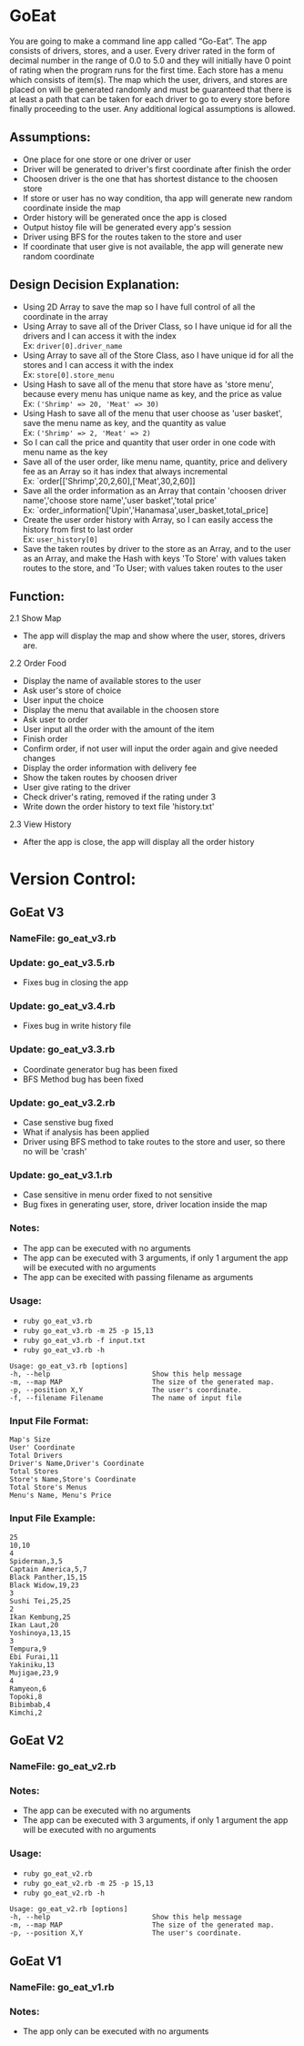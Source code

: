 # GoEat
You are going to make a command line app called “Go-Eat”. The app consists of drivers, stores, and a user. Every driver rated in the form of decimal number in the range of 0.0 to 5.0 and they will initially have 0 point of rating when the program runs for the first time. Each store has a menu which consists of item(s). The map which the user, drivers, and stores are placed on will be generated randomly and must be guaranteed that there is at least a path that can be taken for each driver to go to every store before finally proceeding to the user. Any additional logical assumptions is allowed.

## Assumptions:
- One place for one store or one driver or user
- Driver will be generated to driver's first coordinate after finish the order
- Choosen driver is the one that has shortest distance to the choosen store
- If store or user has no way condition, tha app will generate new random coordinate inside the map
- Order history will be generated once the app is closed
- Output histoy file will be generated every app's session
- Driver using BFS for the routes taken to the store and user
- If coordinate that user give is not available, the app will generate new random coordinate

## Design Decision Explanation:
- Using 2D Array to save the map so I have full control of all the coordinate in the array
- Using Array to save all of the Driver Class, so I have unique id for all the drivers and I can access it with the index<br />
Ex: `driver[0].driver_name`
- Using Array to save all of the Store Class, aso I have unique id for all the stores and I can access it with the index<br />
Ex: `store[0].store_menu`
- Using Hash to save all of the menu that store have as 'store menu', because every menu has unique name as key, and the price as value<br />
Ex: `('Shrimp' => 20, 'Meat' => 30)`
- Using Hash to save all of the menu that user choose as 'user basket', save the menu name as key, and the quantity as value<br />
Ex: `('Shrimp' => 2, 'Meat' => 2)`
- So I can call the price and quantity that user order in one code with menu name as the key
- Save all of the user order, like menu name, quantity, price and delivery fee as an Array so it has index that always incremental<br />
Ex: `order[['Shrimp',20,2,60],['Meat',30,2,60]]
- Save all the order information as an Array that contain 'choosen driver name','choose store name','user basket','total price'<br />
Ex: `order_information['Upin','Hanamasa',user_basket,total_price]
- Create the user order history with Array, so I can easily access the history from first to last order<br />
Ex: `user_history[0]`
- Save the taken routes by driver to the store as an Array, and to the user as an Array, and make the Hash with keys 'To Store' with values taken routes to the store, and 'To User; with values taken routes to the user


## Function:
2.1 Show Map
- The app will display the map and show where the user, stores, drivers are. 

2.2 Order Food
- Display the name of available stores to the user
- Ask user's store of choice
- User input the choice
- Display the menu that available in the choosen store
- Ask user to order
- User input all the order with the amount of the item
- Finish order
- Confirm order, if not user will input the order again and give needed changes
- Display the order information with delivery fee
- Show the taken routes by choosen driver
- User give rating to the driver
- Check driver's rating, removed if the rating under 3
- Write down the order history to text file 'history.txt'

2.3 View History
- After the app is close, the app will display all the order history

# Version Control:

## GoEat V3

### NameFile: go_eat_v3.rb

### Update: go_eat_v3.5.rb
- Fixes bug in closing the app

### Update: go_eat_v3.4.rb
- Fixes bug in write history file

### Update: go_eat_v3.3.rb
- Coordinate generator bug has been fixed
- BFS Method bug has been fixed

### Update: go_eat_v3.2.rb
- Case senstive bug fixed
- What if analysis has been applied
- Driver using BFS method to take routes to the store and user, so there no will be 'crash'

### Update: go_eat_v3.1.rb
- Case sensitive in menu order fixed to not sensitive
- Bug fixes in generating user, store, driver location inside the map

### Notes:
- The app can be executed with no arguments
- The app can be executed with 3 arguments, if only 1 argument the app will be executed with no arguments
- The app can be execited with passing filename as arguments

### Usage:
- `ruby go_eat_v3.rb`
- `ruby go_eat_v3.rb -m 25 -p 15,13`
- `ruby go_eat_v3.rb -f input.txt`
- `ruby go_eat_v3.rb -h`
```
Usage: go_eat_v3.rb [options]
-h, --help                         Show this help message
-m, --map MAP                      The size of the generated map.
-p, --position X,Y                 The user's coordinate.
-f, --filename Filename            The name of input file
```

### Input File Format:
```
Map's Size
User' Coordinate
Total Drivers
Driver's Name,Driver's Coordinate
Total Stores
Store's Name,Store's Coordinate
Total Store's Menus
Menu's Name, Menu's Price
```

### Input File Example:
```
25
10,10
4
Spiderman,3,5
Captain America,5,7
Black Panther,15,15
Black Widow,19,23
3
Sushi Tei,25,25
2
Ikan Kembung,25
Ikan Laut,20
Yoshinoya,13,15
3
Tempura,9
Ebi Furai,11
Yakiniku,13
Mujigae,23,9
4
Ramyeon,6
Topoki,8
Bibimbab,4
Kimchi,2
```
## GoEat V2

### NameFile: go_eat_v2.rb

### Notes:
- The app can be executed with no arguments
- The app can be executed with 3 arguments, if only 1 argument the app will be executed with no arguments

### Usage:
- `ruby go_eat_v2.rb`
- `ruby go_eat_v2.rb -m 25 -p 15,13`
- `ruby go_eat_v2.rb -h`
```
Usage: go_eat_v2.rb [options]
-h, --help                         Show this help message
-m, --map MAP                      The size of the generated map.
-p, --position X,Y                 The user's coordinate.
```
## GoEat V1

### NameFile: go_eat_v1.rb

### Notes:
- The app only can be executed with no arguments